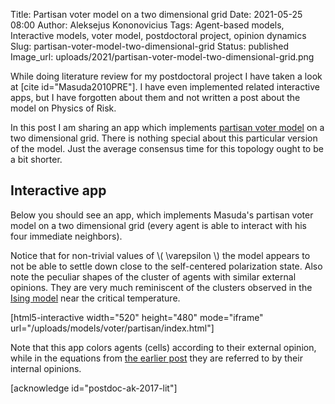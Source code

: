 Title: Partisan voter model on a two dimensional grid
Date: 2021-05-25 08:00
Author: Aleksejus Kononovicius
Tags: Agent-based models, Interactive models, voter model, postdoctoral project, opinion dynamics
Slug: partisan-voter-model-two-dimensional-grid
Status: published
Image_url: uploads/2021/partisan-voter-model-two-dimensional-grid.png

While doing literature review for my postdoctoral project I have taken a
look at [cite id="Masuda2010PRE"]. I have even implemented related
interactive apps, but I have forgotten about them and not written a post about
the model on Physics of Risk.

In this post I am sharing an app which implements [partisan voter
model]({filename}/articles/2021/partisan-voter-model.md) on a two
dimensional grid. There is nothing special about this particular version of
the model. Just the average consensus time for this topology ought to be a
bit shorter.
<!--more-->

## Interactive app

Below you should see an app, which implements Masuda's partisan voter model
on a two dimensional grid (every agent is able to interact with his four
immediate neighbors).

Notice that for non-trivial values of \\\( \varepsilon \\\) the
model appears to not be able to settle down close to the self-centered
polarization state. Also note the peculiar shapes of the cluster of agents
with similar external opinions. They are very much reminiscent of the
clusters observed in the [Ising model](/tag/ising-model/) near the critical
temperature.

[html5-interactive width="520" height="480" mode="iframe"
url="/uploads/models/voter/partisan/index.html"]

Note that this app colors agents (cells) according to their external
opinion, while in the equations from [the earlier
post]({filename}/articles/2021/partisan-voter-model.md) they are referred to
by their internal opinions.

[acknowledge id="postdoc-ak-2017-lit"]


